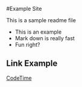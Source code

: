#Example Site

This is a sample readme file 

* This is an example
* Mark down is really fast
* Fun right?

## Link Example
[CodeTime](https://www.codetime.io)